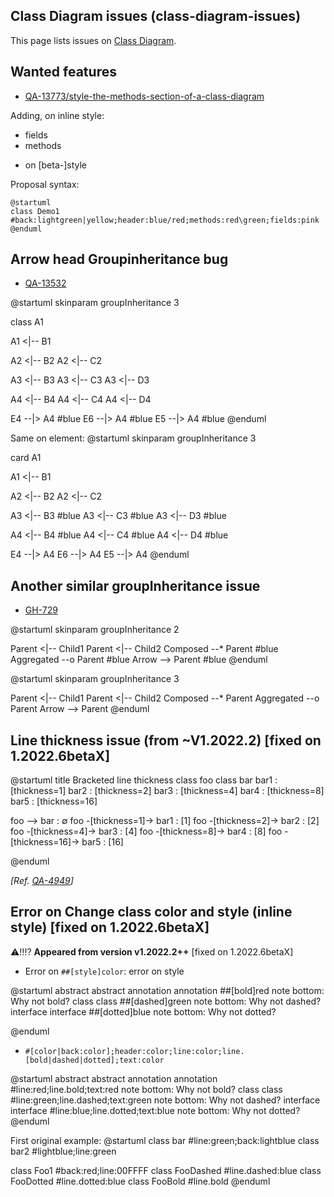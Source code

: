 ## Class Diagram issues (class-diagram-issues)

This page lists issues on [Class Diagram](class-diagram).


## Wanted features

* [QA-13773/style-the-methods-section-of-a-class-diagram](https://forum.plantuml.net/13773/style-the-methods-section-of-a-class-diagram)

Adding, on inline style:
* fields
* methods

+ on [beta-]style

Proposal syntax:
```
@startuml
class Demo1 #back:lightgreen|yellow;header:blue/red;methods:red\green;fields:pink
@enduml
```


## Arrow head Groupinheritance bug

* [QA-13532](https://forum.plantuml.net/13532/groupinheritance-bug)
<plantuml>
@startuml
skinparam groupInheritance 3

class A1

A1 <|-- B1

A2 <|-- B2
A2 <|-- C2

A3 <|-- B3
A3 <|-- C3
A3 <|-- D3

A4 <|-- B4
A4 <|-- C4
A4 <|-- D4

E4 --|> A4 #blue
E6 --|> A4 #blue
E5 --|> A4 #blue
@enduml
</plantuml>

Same on element:
<plantuml>
@startuml
skinparam groupInheritance 3

card A1

A1 <|-- B1

A2 <|-- B2
A2 <|-- C2

A3 <|-- B3 #blue
A3 <|-- C3 #blue
A3 <|-- D3 #blue

A4 <|-- B4 #blue
A4 <|-- C4 #blue
A4 <|-- D4 #blue

E4 --|> A4
E6 --|> A4 
E5 --|> A4
@enduml
</plantuml>


## Another similar groupInheritance issue

* [GH-729](https://github.com/plantuml/plantuml/issues/729)

<plantuml>
@startuml
skinparam groupInheritance 2

Parent <|-- Child1
Parent <|-- Child2
Composed --* Parent #blue
Aggregated --o Parent #blue
Arrow --> Parent #blue
@enduml
</plantuml>

<plantuml>
@startuml
skinparam groupInheritance 3

Parent <|-- Child1
Parent <|-- Child2
Composed --* Parent
Aggregated --o Parent
Arrow --> Parent
@enduml
</plantuml>


## Line thickness issue (from ~V1.2022.2) [fixed on 1.2022.6betaX]

<plantuml>
@startuml
title Bracketed line thickness
class foo
class bar
bar1 : [thickness=1]
bar2 : [thickness=2]
bar3 : [thickness=4]
bar4 : [thickness=8]
bar5 : [thickness=16]

foo --> bar                 : ∅
foo -[thickness=1]-> bar1   : [1]
foo -[thickness=2]-> bar2   : [2]
foo -[thickness=4]-> bar3   : [4]
foo -[thickness=8]-> bar4   : [8]
foo -[thickness=16]-> bar5  : [16]

@enduml
</plantuml>

*[Ref. [QA-4949](https://forum.plantuml.net/4949)]*


## Error on Change class color and style (inline style) [fixed on 1.2022.6betaX]

⚠‼⁉ __Appeared from version v1.2022.2++__ [fixed on 1.2022.6betaX]

* Error on `##[style]color`: error on style

<plantuml>
@startuml
abstract   abstract
annotation annotation ##[bold]red
note bottom: Why not bold?
class      class      ##[dashed]green
note bottom: Why not dashed?
interface  interface  ##[dotted]blue
note bottom: Why not dotted?

@enduml
</plantuml>



* `#[color|back:color];header:color;line:color;line.[bold|dashed|dotted];text:color`

<plantuml>
@startuml
abstract   abstract
annotation annotation #line:red;line.bold;text:red
note bottom: Why not bold?
class      class      #line:green;line.dashed;text:green
note bottom: Why not dashed?
interface  interface  #line:blue;line.dotted;text:blue
note bottom: Why not dotted?
@enduml
</plantuml>

First original example:
<plantuml>
@startuml
class bar #line:green;back:lightblue
class bar2 #lightblue;line:green

class Foo1 #back:red;line:00FFFF
class FooDashed #line.dashed:blue
class FooDotted #line.dotted:blue
class FooBold #line.bold
@enduml
</plantuml>


